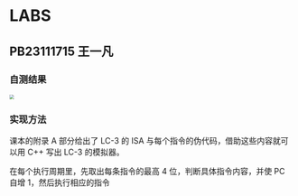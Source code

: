 # LABS

## PB23111715 王一凡

### 自测结果

<img src="D:\USTC\计算机系统概论\24lab\labs\test\test_result.png" style="zoom:50%;" />

### 实现方法

课本的附录 A 部分给出了 LC-3 的 ISA 与每个指令的伪代码，借助这些内容就可以用 C++ 写出 LC-3 的模拟器。

在每个执行周期里，先取出每条指令的最高 4 位，判断具体指令内容，并使 PC 自增 1，然后执行相应的指令

